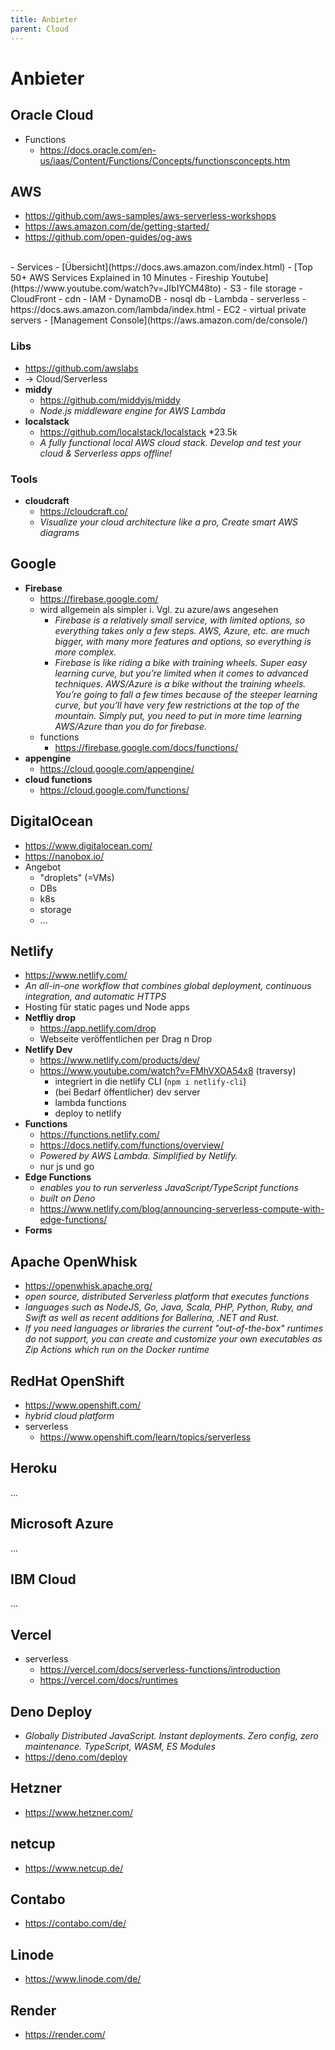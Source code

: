 ```yaml
---
title: Anbieter
parent: Cloud
---
```


# Anbieter

## Oracle Cloud
- Functions
  - <https://docs.oracle.com/en-us/iaas/Content/Functions/Concepts/functionsconcepts.htm>


## AWS
- <https://github.com/aws-samples/aws-serverless-workshops>
- <https://aws.amazon.com/de/getting-started/>
- <https://github.com/open-guides/og-aws>
<br/>
- Services
  - [Übersicht](https://docs.aws.amazon.com/index.html)
  - [Top 50+ AWS Services Explained in 10 Minutes - Fireship Youtube](https://www.youtube.com/watch?v=JIbIYCM48to)
  - S3
    - file storage
  - CloudFront
    - cdn
  - IAM
  - DynamoDB
    - nosql db
  - Lambda
    - serverless
    - https://docs.aws.amazon.com/lambda/index.html
  - EC2
    - virtual private servers
- [Management Console](https://aws.amazon.com/de/console/)

### Libs
- <https://github.com/awslabs>
- → Cloud/Serverless
- **middy**
  - <https://github.com/middyjs/middy>
  - *Node.js middleware engine for AWS Lambda*
- **localstack**
  - <https://github.com/localstack/localstack> *23.5k
  - *A fully functional local AWS cloud stack. Develop and test your cloud & Serverless apps offline!*

### Tools
- **cloudcraft**
  - <https://cloudcraft.co/>
  - *Visualize your cloud architecture like a pro, Create smart AWS diagrams*


## Google
- **Firebase**
  - <https://firebase.google.com/>
  - wird allgemein als simpler i. Vgl. zu azure/aws angesehen
    - *Firebase is a relatively small service, with limited options, so everything takes only a few steps. AWS, Azure, etc. are much bigger, with many more features and options, so everything is more complex.*
    - *Firebase is like riding a bike with training wheels. Super easy learning curve, but you’re limited when it comes to advanced techniques. AWS/Azure is a bike without the training wheels. You’re going to fall a few times because of the steeper learning curve, but you’ll have very few restrictions at the top of the mountain. Simply put, you need to put in more time learning AWS/Azure than you do for firebase.*
  - functions
    - <https://firebase.google.com/docs/functions/>
- **appengine**
  - <https://cloud.google.com/appengine/>
- **cloud functions**
  - <https://cloud.google.com/functions/>


## DigitalOcean
- <https://www.digitalocean.com/>
- <https://nanobox.io/>
- Angebot
  - "droplets" (=VMs)
  - DBs
  - k8s
  - storage
  - ...


## Netlify
- <https://www.netlify.com/>
- *An all-in-one workflow that combines global deployment, continuous integration, and automatic HTTPS*
- Hosting für static pages und Node apps 
- **Netfliy drop**
  - <https://app.netlify.com/drop>
  - Webseite veröffentlichen per Drag n Drop
- **Netlify Dev**
  - <https://www.netlify.com/products/dev/>
  - <https://www.youtube.com/watch?v=FMhVXOA54x8> (traversy)
    - integriert in die netlify CLI (```npm i netlify-cli```)
    - (bei Bedarf öffentlicher) dev server
    - lambda functions
    - deploy to netlify
- **Functions**
  - <https://functions.netlify.com/>
  - <https://docs.netlify.com/functions/overview/>
  - *Powered by AWS Lambda. Simplified by Netlify.*
  - nur js und go
- **Edge Functions**
  - *enables you to run serverless JavaScript/TypeScript functions*
  - *built on Deno*
  - <https://www.netlify.com/blog/announcing-serverless-compute-with-edge-functions/>
- **Forms**


## Apache OpenWhisk
- <https://openwhisk.apache.org/>
- *open source, distributed Serverless platform that executes functions*
- *languages such as NodeJS, Go, Java, Scala, PHP, Python, Ruby, and Swift as well as recent additions for Ballerina, .NET and Rust.*
- *If you need languages or libraries the current "out-of-the-box" runtimes do not support, you can create and customize your own executables as Zip Actions which run on the Docker runtime*


## RedHat OpenShift
- <https://www.openshift.com/>
- *hybrid cloud platform*
- serverless
  - <https://www.openshift.com/learn/topics/serverless>


## Heroku
...


## Microsoft Azure
...


## IBM Cloud
...


## Vercel
- serverless
  - <https://vercel.com/docs/serverless-functions/introduction>
  - <https://vercel.com/docs/runtimes>


## Deno Deploy
  - *Globally Distributed JavaScript. Instant deployments. Zero config, zero maintenance. TypeScript, WASM, ES Modules*
  - <https://deno.com/deploy>

## Hetzner
- <https://www.hetzner.com/>

## netcup
- <https://www.netcup.de/>

## Contabo
- <https://contabo.com/de/>

## Linode
- <https://www.linode.com/de/>

## Render
- <https://render.com/>
